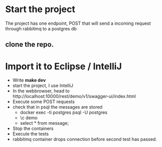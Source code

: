 # Start the project

The project has one endpoint, POST that will send a incoming request through rabbitmq to a postgres db

## clone the repo.
# Import it to Eclipse / IntelliJ
* Write __make dev__
* start the project, I use IntelliJ
* In the webbrowser, head to http://localhost:10000/rest/demo/v1/swagger-ui/index.html
* Execute some POST requests
* check that in psql the messages are stored
  * docker exec -ti postgres psql -U postgres
  * \c demo
  * select * from message;
* Stop the containers
* Execute the tests
* rabbitmq container drops connection before second test has passed.
